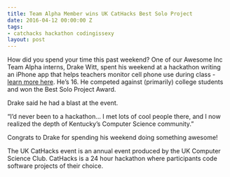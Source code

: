 ```yaml
---
title: Team Alpha Member wins UK CatHacks Best Solo Project
date: 2016-04-12 00:00:00 Z
tags:
- catchacks hackathon codingissexy
layout: post
---
```

 
<p>How did you spend your time this past weekend?  One of our Awesome Inc Team Alpha interns, Drake Witt, spent his weekend at a hackathon writing an iPhone app that helps teachers monitor cell phone use during class - <a href="http://devpost.com/software/phones-down" target="_blank">learn more here</a>.  He’s 16.  He competed against (primarily) college students and won the Best Solo Project Award.<b><br/></b></p><p>Drake said he had a blast at the event. </p><p>“I&rsquo;d never been to a hackathon&hellip; I met lots of cool people there, and I now realized the depth of Kentucky’s Computer Science community.”</p><p>Congrats to Drake for spending his weekend doing something awesome!</p><p>The UK CatHacks event is an annual event produced by the UK Computer Science Club.  CatHacks is a 24 hour hackathon where participants code software projects of their choice.</p>
